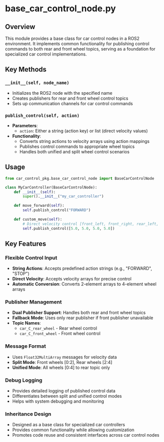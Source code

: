 # base_car_control_node.py

## Overview
This module provides a base class for car control nodes in a ROS2 environment. It implements common functionality for publishing control commands to both rear and front wheel topics, serving as a foundation for specialized car control implementations.

## Key Methods

### `__init__(self, node_name)`
- Initializes the ROS2 node with the specified name
- Creates publishers for rear and front wheel control topics
- Sets up communication channels for car control commands

### `publish_control(self, action)`
- **Parameters**: 
  - `action`: Either a string (action key) or list (direct velocity values)
- **Functionality**: 
  - Converts string actions to velocity arrays using action mappings
  - Publishes control commands to appropriate wheel topics
  - Handles both unified and split wheel control scenarios

## Usage
```python
from car_control_pkg.base_car_control_node import BaseCarControlNode

class MyCarController(BaseCarControlNode):
    def __init__(self):
        super().__init__("my_car_controller")
        
    def move_forward(self):
        self.publish_control("FORWARD")
        
    def custom_move(self):
        # Direct velocity control [front_left, front_right, rear_left, rear_right]
        self.publish_control([5.0, 5.0, 5.0, 5.0])
```

## Key Features

### Flexible Control Input
- **String Actions**: Accepts predefined action strings (e.g., "FORWARD", "STOP")
- **Direct Velocity**: Accepts velocity arrays for precise control
- **Automatic Conversion**: Converts 2-element arrays to 4-element wheel arrays

### Publisher Management
- **Dual Publisher Support**: Handles both rear and front wheel topics
- **Fallback Mode**: Uses only rear publisher if front publisher unavailable
- **Topic Names**: 
  - `car_C_rear_wheel` - Rear wheel control
  - `car_C_front_wheel` - Front wheel control

### Message Format
- Uses `Float32MultiArray` messages for velocity data
- **Split Mode**: Front wheels [0:2], Rear wheels [2:4]
- **Unified Mode**: All wheels [0:4] to rear topic only

### Debug Logging
- Provides detailed logging of published control data
- Differentiates between split and unified control modes
- Helps with system debugging and monitoring

### Inheritance Design
- Designed as a base class for specialized car controllers
- Provides common functionality while allowing customization
- Promotes code reuse and consistent interfaces across car control nodes